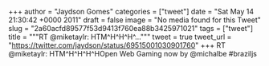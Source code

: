 
+++
author = "Jaydson Gomes"
categories = ["tweet"]
date = "Sat May 14 21:30:42 +0000 2011"
draft = false
image = "No media found for this Tweet"
slug = "2a60acfd89577f53d9413f760ea88b3425971021"
tags = ["tweet"]
title = """RT @miketaylr: HTM^H^H^H^..."""
tweet = true
tweet_url = "https://twitter.com/jaydson/status/69515001030901760"
+++
RT @miketaylr: HTM^H^H^H^HOpen Web Gaming now by @michalbe #braziljs
